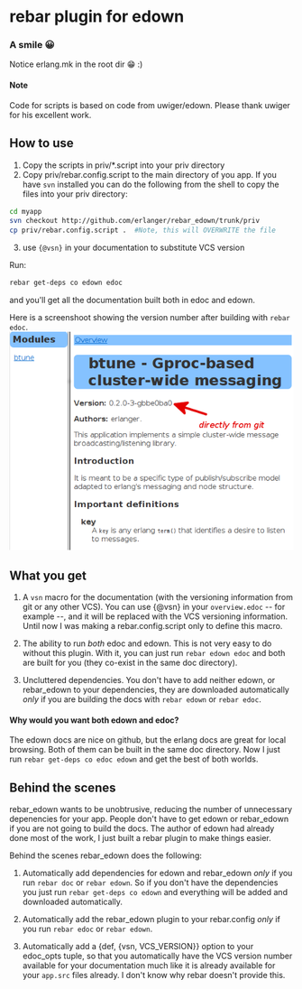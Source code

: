 # rebar plugin for edown #

### A smile :grinning: ###
Notice erlang.mk in the root dir 😁  :)

#### Note ####
Code for scripts is based on code from uwiger/edown.
Please thank uwiger for his excellent work.

## How to use ##
1. Copy the scripts in priv/\*.script into your priv directory
2. Copy priv/rebar.config.script to the main directory of you app.
If you have `svn` installed you can do the following from the shell
to copy the files into your priv directory:

```sh
cd myapp
svn checkout http://github.com/erlanger/rebar_edown/trunk/priv
cp priv/rebar.config.script .  #Note, this will OVERWRITE the file
```

3. use `{@vsn}` in your documentation to substitute  VCS version

Run:
```sh
rebar get-deps co edown edoc
```

and you'll get all the documentation built both in edoc and edown.

Here is a screenshoot showing the version number after building with
`rebar edoc`.
[![Sample documentation](https://github.com/erlanger/rebar_edown/raw/master/btune-doc.png)](https://github.com/erlanger/btune/)

## What you get ##

1. A `vsn` macro for the documentation (with the versioning information from
   git or any other VCS). You can use {@vsn} in your `overview.edoc` -- for
   example --, and it will be replaced with the VCS versioning information.
   Until now I was making a rebar.config.script only to define this macro.

2. The ability to run *both* edoc and edown. This is not very easy to do
   without this plugin. With it, you can just run `rebar edown edoc` and
   both are built for you (they co-exist in the same doc directory).

3. Uncluttered dependencies. You don't have to add neither edown, or
   rebar_edown to your dependencies, they are downloaded automatically
   _only_ if you are building the docs with `rebar edown` or `rebar edoc`.

#### Why would you want both edown and edoc? ####
   The edown docs are nice on github, but the erlang docs are great for local
   browsing. Both of them can be built in the same doc directory. Now I just
   run `rebar get-deps co edoc edown` and get the best of both worlds.

## Behind the scenes ##

rebar_edown wants to be unobtrusive, reducing the number of unnecessary
depenencies for your app. People don't have to get edown or rebar_edown
if you are not going to build the docs. The author of edown had already
done most of the work, I just built a rebar plugin to make things easier.

Behind the scenes rebar_edown does the following:

1. Automatically add dependencies for edown and rebar_edown *only* if you run
   `rebar doc` or `rebar edown`. So if you don't have the dependencies you just
   run `rebar get-deps co edown` and everything will be added and downloaded
   automatically.

2. Automatically add the rebar_edown plugin to your rebar.config *only* if you
   run `rebar edoc` or `rebar edown`.

3. Automatically add a {def, {vsn, VCS_VERSION}} option to your edoc_opts
   tuple, so that you automatically have the VCS version number available for
   your documentation much like it is already available for your `app.src`
   files already. I don't know why rebar doesn't provide this.
